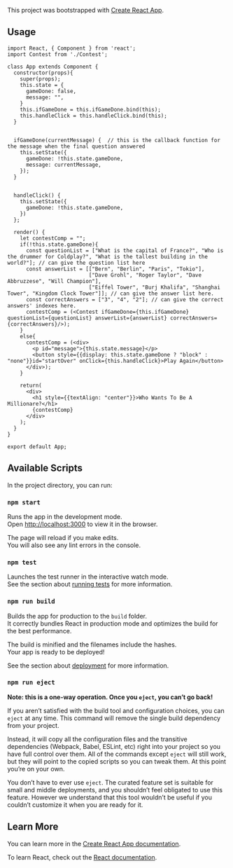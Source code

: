 This project was bootstrapped with [Create React App](https://github.com/facebook/create-react-app).


## Usage
```
import React, { Component } from 'react';
import Contest from './Contest';

class App extends Component {
  constructor(props){
    super(props);
    this.state = {
      gameDone: false,
      message: "",
    }
    this.ifGameDone = this.ifGameDone.bind(this);
    this.handleClick = this.handleClick.bind(this);
  }


  ifGameDone(currentMessage) {  // this is the callback function for the message when the final question answered
    this.setState({
      gameDone: !this.state.gameDone,
      message: currentMessage,
    });
  }


  handleClick() {
    this.setState({
      gameDone: !this.state.gameDone,
    })
  };

  render() {
    let contestComp = "";
    if(!this.state.gameDone){
      const questionList = ["What is the capital of France?", "Who is the drummer for Coldplay?", "What is the tallest building in the world?"]; // can give the question list here
      const answerList = [["Bern", "Berlin", "Paris", "Tokio"],
                          ["Dave Grohl", "Roger Taylor", "Dave Abbruzzese", "Will Champion"],
                          ["Eiffel Tower", "Burj Khalifa", "Shanghai Tower", "Kingdom Clock Tower"]]; // can give the answer list here.
      const correctAnswers = ["3", "4", "2"]; // can give the correct answers' indexes here.
      contestComp = (<Contest ifGameDone={this.ifGameDone} questionList={questionList} answerList={answerList} correctAnswers={correctAnswers}/>);
    }
    else{
      contestComp = (<div>
        <p id="message">{this.state.message}</p>
        <button style={{display: this.state.gameDone ? "block" : "none"}}id="startOver" onClick={this.handleClick}>Play Again</button>
      </div>);
    }

    return(
      <div>
        <h1 style={{textAlign: "center"}}>Who Wants To Be A Millionare?</h1>
        {contestComp}
      </div>
    );
  }
}

export default App;
```
## Available Scripts

In the project directory, you can run:

### `npm start`

Runs the app in the development mode.<br>
Open [http://localhost:3000](http://localhost:3000) to view it in the browser.

The page will reload if you make edits.<br>
You will also see any lint errors in the console.

### `npm test`

Launches the test runner in the interactive watch mode.<br>
See the section about [running tests](https://facebook.github.io/create-react-app/docs/running-tests) for more information.

### `npm run build`

Builds the app for production to the `build` folder.<br>
It correctly bundles React in production mode and optimizes the build for the best performance.

The build is minified and the filenames include the hashes.<br>
Your app is ready to be deployed!

See the section about [deployment](https://facebook.github.io/create-react-app/docs/deployment) for more information.

### `npm run eject`

**Note: this is a one-way operation. Once you `eject`, you can’t go back!**

If you aren’t satisfied with the build tool and configuration choices, you can `eject` at any time. This command will remove the single build dependency from your project.

Instead, it will copy all the configuration files and the transitive dependencies (Webpack, Babel, ESLint, etc) right into your project so you have full control over them. All of the commands except `eject` will still work, but they will point to the copied scripts so you can tweak them. At this point you’re on your own.

You don’t have to ever use `eject`. The curated feature set is suitable for small and middle deployments, and you shouldn’t feel obligated to use this feature. However we understand that this tool wouldn’t be useful if you couldn’t customize it when you are ready for it.

## Learn More

You can learn more in the [Create React App documentation](https://facebook.github.io/create-react-app/docs/getting-started).

To learn React, check out the [React documentation](https://reactjs.org/).
